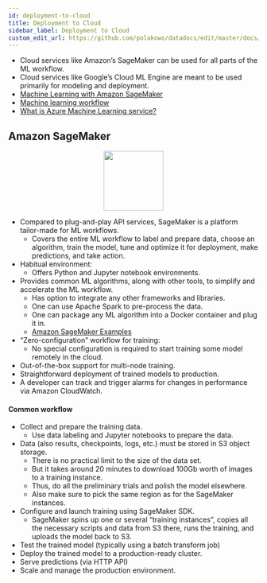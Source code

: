 ```yaml
---
id: deployment-to-cloud
title: Deployment to Cloud
sidebar_label: Deployment to Cloud
custom_edit_url: https://github.com/polakowo/datadocs/edit/master/docs/machine-learning/deployment-to-cloud.md
---
```


- Cloud services like Amazon’s SageMaker can be used for all parts of the ML workflow.
- Cloud services like Google’s Cloud ML Engine are meant to be used primarily for modeling and deployment.
- [Machine Learning with Amazon SageMaker](https://docs.aws.amazon.com/sagemaker/latest/dg/how-it-works-mlconcepts.html)
- [Machine learning workflow](https://cloud.google.com/ml-engine/docs/ml-solutions-overview)
- [What is Azure Machine Learning service?](https://docs.microsoft.com/en-us/azure/machine-learning/service/overview-what-is-azure-ml)

## Amazon SageMaker

<center><img width=120 src="/datadocs/assets/IconOnly-1.png"/></center>

- Compared to plug-and-play API services, SageMaker is a platform tailor-made for ML workflows.
    - Covers the entire ML workflow to label and prepare data, choose an algorithm, train the model, tune and optimize it for deployment, make predictions, and take action.
- Habitual environment:
    - Offers Python and Jupyter notebook environments.
- Provides common ML algorithms, along with other tools, to simplify and accelerate the ML workflow.
    - Has option to integrate any other frameworks and libraries.
    - One can use Apache Spark to pre-process the data.
    - One can package any ML algorithm into a Docker container and plug it in.
    - [Amazon SageMaker Examples](https://github.com/awslabs/amazon-sagemaker-examples)
- “Zero-configuration” workflow for training:
    - No special configuration is required to start training some model remotely in the cloud.
- Out-of-the-box support for multi-node training.
- Straightforward deployment of trained models to production.
- A developer can track and trigger alarms for changes in performance via Amazon CloudWatch.

#### Common workflow

- Collect and prepare the training data.
    - Use data labeling and Jupyter notebooks to prepare the data.
- Data (also results, checkpoints, logs, etc.) must be stored in S3 object storage.
    - There is no practical limit to the size of the data set.
    - But it takes around 20 minutes to download 100Gb worth of images to a training instance.
    - Thus, do all the preliminary trials and polish the model elsewhere.
    - Also make sure to pick the same region as for the SageMaker instances.
- Configure and launch training using SageMaker SDK.
    - SageMaker spins up one or several “training instances”, copies all the necessary scripts and data from S3 there, runs the training, and uploads the model back to S3.
- Test the trained model (typically using a batch transform job)
- Deploy the trained model to a production-ready cluster.
- Serve predictions (via HTTP API)
- Scale and manage the production environment.